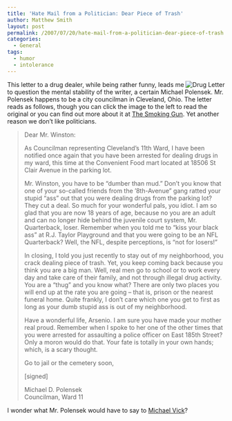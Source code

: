 ```yaml
---
title: 'Hate Mail from a Politician: Dear Piece of Trash'
author: Matthew Smith
layout: post
permalink: /2007/07/20/hate-mail-from-a-politician-dear-piece-of-trash
categories:
  - General
tags:
  - humor
  - intolerance
---
```

<a href="http://archive.digivation.net/2007/07/20/hate-mail-from-a-politician-dear-piece-of-trash/drug-letter/" rel="attachment wp-att-357" title="Drug Letter"><img src="http://archive.digivation.net/wp-content/uploads/2007/07/drugletter.thumbnail.gif" alt="Drug Letter" align="right" /></a>This letter to a drug dealer, while being rather funny, leads me to question the mental stability of the writer, a certain Michael Polensek. Mr. Polensek happens to be a city councilman in Cleveland, Ohio. The letter reads as follows, though you can click the image to the left to read the original or you can find out more about it at [The Smoking Gun][1]. Yet another reason we don&#8217;t like politicians.

> Dear Mr. Winston:
> 
> As Councilman representing Cleveland&#8217;s 11th Ward, I have been notified once again that you have been arrested for dealing drugs in my ward, this time at the Convenient Food mart located at 18506 St Clair Avenue in the parking lot.
> 
> Mr. Winston, you have to be &#8220;dumber than mud.&#8221; Don&#8217;t you know that one of your so-called friends from the &#8217;8th-Avenue&#8221; gang ratted your stupid &#8220;ass&#8221; out that you were dealing drugs from the parking lot? They cut a deal. So much for your wonderful pals, you idiot. I am so glad that you are now 18 years of age, because no you are an adult and can no longer hide behind the juvenile court system, Mr. Quarterback, loser. Remember when you told me to &#8220;kiss your black ass&#8221; at R.J. Taylor Playground and that you were going to be an NFL Quarterback? Well, the NFL, despite perceptions, is &#8220;not for losers!&#8221;
> 
> In closing, I told you just recently to stay out of my neighborhood, you crack dealing piece of trash. Yet, you keep coming back because you think you are a big man. Well, real men go to school or to work every day and take care of their family, and not through illegal drug activity. You are a &#8220;thug&#8221; and you know what? There are only two places you will end up at the rate you are going &#8211; that is, prison or the nearest funeral home. Quite frankly, I don&#8217;t care which one you get to first as long as your dumb stupid ass is out of my neighborhood.
> 
> Have a wonderful life, Arsenio. I am sure you have made your mother real proud. Remember when I spoke to her one of the other times that you were arrested for assaulting a police officer on East 185th Street? Only a moron would do that. Your fate is totally in your own hands; which, is a scary thought.
> 
> Go to jail or the cemetery soon,
> 
> [signed]
> 
> Michael D. Polensek  
> Councilman, Ward 11

I wonder what Mr. Polensek would have to say to [Michael Vick][2]?

>

 [1]: http://www.thesmokinggun.com/archive/years/2007/0719071cleveland1.html
 [2]: http://deadspin.com/sports/nfl/michael-vick-likes-to-watch-dogs-kill-each-other-255534.php